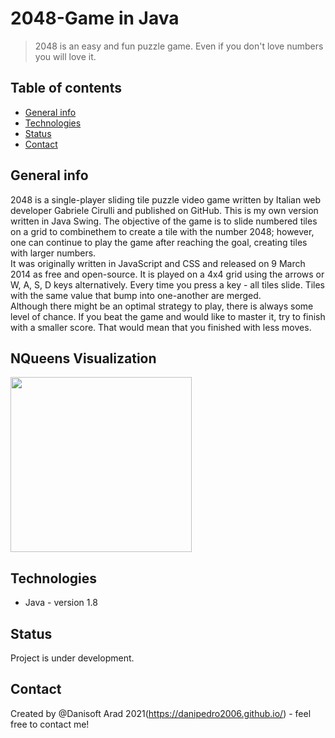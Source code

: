 # 2048-Game in Java
>2048 is an easy and fun puzzle game. Even if you don't love numbers you will love it.  

## Table of contents
* [General info](#general-info)
* [Technologies](#technologies)
* [Status](#status)
* [Contact](#contact)

## General info
2048 is a single-player sliding tile puzzle video game written by Italian web developer Gabriele Cirulli and published on GitHub. This is my own version written in Java Swing. 
The objective of the game is to slide numbered tiles on a grid to combinethem to create a tile with the number 2048; however, one can continue to play the game after reaching the goal, creating tiles with larger numbers.  
It was originally written in JavaScript and CSS and released on 9 March 2014 as free and open-source. It is played on a 4x4 grid using the arrows or W, A, S, D keys alternatively. Every time you press a key - all tiles slide. Tiles with the same value that bump into one-another are merged.  
Although there might be an optimal strategy to play, there is always some level of chance. If you beat the game and would like to master it, try to finish with a smaller score. That would mean that you finished with less moves.

## NQueens Visualization  
<img src=https://github.com/danipedro2006/ width="290"  height="280">  

## Technologies
* Java - version 1.8

## Status
Project is under development.  

## Contact
Created by @Danisoft Arad 2021(https://danipedro2006.github.io/) - feel free to contact me!  
